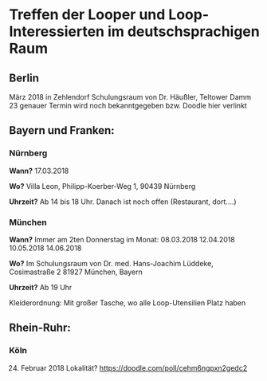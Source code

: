 # Treffen der Looper und Loop-Interessierten im deutschsprachigen Raum

## Berlin
März 2018 in Zehlendorf
Schulungsraum von Dr. Häußler, Teltower Damm 23
genauer Termin wird noch bekanntgegeben bzw. Doodle hier verlinkt

## Bayern und Franken:

### Nürnberg
**Wann?**
17.03.2018

**Wo?**
Villa Leon, Philipp-Koerber-Weg 1, 90439 Nürnberg

**Uhrzeit?**
Ab 14 bis 18 Uhr. Danach ist noch offen (Restaurant, dort....)


### München
**Wann?**   Immer am 2ten Donnerstag im Monat:
08.03.2018
12.04.2018
10.05.2018
14.06.2018

**Wo?**
Im Schulungsraum von Dr. med. Hans-Joachim Lüddeke, Cosimastraße 2 81927 München, Bayern

**Uhrzeit?**
Ab 19 Uhr

Kleiderordnung: Mit großer Tasche, wo alle Loop-Utensilien Platz haben


## Rhein-Ruhr:

### Köln
24. Februar 2018
Lokalität?
https://doodle.com/poll/cehm6ngpxn2gedc2


